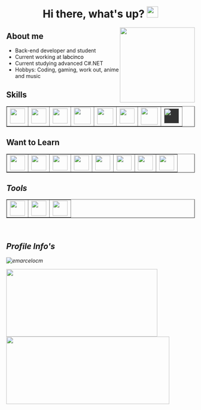 ### <h1 align="center">Hi there, what's up? <img src="https://github.com/blackcater/blackcater/raw/main/images/Hi.gif" height="30"/></h1>
<head><link rel="stylesheet" href="https://cdn.jsdelivr.net/gh/devicons/devicon@v2.15.1/devicon.min.css"><head>

<a href="#"><img align="right" src="https://github.com/blackcater/blackcater/raw/main/images/banner.gif" width="200 " height="200" /></a>

## About me

- Back-end developer and student
- Current working at <a href="https://labcinco.com/" style="color: #000000; text-decoration: none;">labcinco</a>
- Current studying advanced C#.NET
- Hobbys: Coding, gaming, work out, anime and music

## Skills
<table border="1px"> <tr>
<td><img src="https://cdn.jsdelivr.net/gh/devicons/devicon/icons/c/c-original.svg" width="40" height="40"/></td> <td><img src="https://cdn.jsdelivr.net/gh/devicons/devicon/icons/cplusplus/cplusplus-original.svg" width="40" height="40"/></td> <td><img src="https://cdn.jsdelivr.net/gh/devicons/devicon/icons/csharp/csharp-original.svg" width="40" height="40"/></td> <td><img src="https://cdn.jsdelivr.net/gh/devicons/devicon/icons/java/java-original.svg" width="45" height="44"/></td> <td><img src="https://cdn.jsdelivr.net/gh/devicons/devicon/icons/phpstorm/phpstorm-original.svg" width="43" height="43"/></td>
<td><img src="https://cdn.jsdelivr.net/gh/devicons/devicon/icons/mysql/mysql-plain.svg" width="40" height="40"/></td> <td><img src="https://cdn.jsdelivr.net/gh/devicons/devicon/icons/dot-net/dot-net-original.svg" width="45" height="45"/></td> <td><i style="background-color: #000000 !important; opacity: 0.8; display: inline-block;"><img src="https://cdn.jsdelivr.net/gh/devicons/devicon/icons/unity/unity-original.svg" width="40" height="40"/> </i></td> </tr></table>

## Want to Learn
<table border="1px"><tr><td><img src="https://cdn.jsdelivr.net/gh/devicons/devicon/icons/kotlin/kotlin-original.svg" width="40" height="40"/></td> <td><img src="https://cdn.jsdelivr.net/gh/devicons/devicon/icons/dotnetcore/dotnetcore-original.svg" width="40" height="40"/></td> <td><img src="https://cdn.jsdelivr.net/gh/devicons/devicon/icons/mongodb/mongodb-original-wordmark.svg" width="40" height="40"/></td> <td><img src="https://cdn.jsdelivr.net/gh/devicons/devicon/icons/ruby/ruby-original.svg" width="40" height="40"/></td> <td><img src="https://cdn.jsdelivr.net/gh/devicons/devicon/icons/spring/spring-original.svg" width="40" height="40"/></td> <td><i class="devicon-go-original-wordmark colored"><img src="https://cdn.jsdelivr.net/gh/devicons/devicon/icons/go/go-original-wordmark.svg" width="40" height="40"/></i></td> <td><img src="https://cdn.jsdelivr.net/gh/devicons/devicon/icons/objectivec/objectivec-plain.svg" width="40" height="40"/></td> <i class="devicon-coffeescript-original-wordmark"> <td><img src="https://cdn.jsdelivr.net/gh/devicons/devicon/icons/coffeescript/coffeescript-original-wordmark.svg" width="40" height="40"/></i></td> </tr></table>

## Tools
<table border="1px"><tr><td><img src="https://cdn.jsdelivr.net/gh/devicons/devicon/icons/visualstudio/visualstudio-plain.svg" width="40" height="40"/></td> <td>
<img src="https://cdn.jsdelivr.net/gh/devicons/devicon/icons/vscode/vscode-original.svg" width="40" height="40"/></td> <td><i class="devicon-github-original"><img src="https://cdn.jsdelivr.net/gh/devicons/devicon/icons/github/github-original.svg" width="40" height="40"/></i></td> </tr></table>
</br>

## Profile Info's
<p align="left"> <img src="https://komarev.com/ghpvc/?username=emarcelocm&label=Profile%20views&color=0e75b6&style=flat" alt="emarcelocm" /> </p>
  
<div style="position: absolute;">
<a href="https://github.com/EMarceloCM">
<img height="180em" src="https://github-readme-stats-sigma-five.vercel.app/api/top-langs/?username=EMarceloCM&layout=compact&langs_count=7&theme=blue-green&title_color=007ACC&icon_color=007ACC" style="width: 404px;"/>
<img height="180em" src="https://github-readme-stats-sigma-five.vercel.app/api?username=EMarceloCM&show_icons=true&theme=blue-green&include_all_commits=true&count_private=true&hide=contribs" style="width: 436px;"/>
</div>
